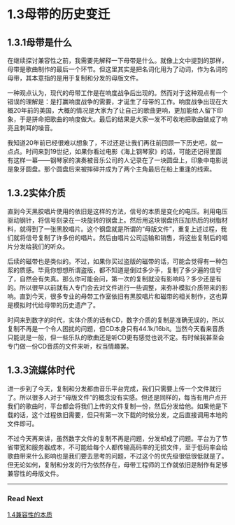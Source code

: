 1.3母带的历史变迁
=======

## 1.3.1母带是什么

在继续探讨兼容性之前，我需要先解释一下母带是什么。就像上文中提到的那样，母带是歌曲制作的最后一个环节。但这里其实是把名词化用为了动词，作为名词的母带，其本意指的是用于复制和分发的母版文件。

一种观点认为，现代的母带工作是在响度战争后出现的。然而对于这种观点有一个错误的理解是：是打赢响度战争的需要，才诞生了母带的工作。响度战争出现在大概20年前的美国，大概的情况是大家为了让自己的歌曲更响，更加能给人留下印象，于是拼命把歌曲的响度做大。最后的结果是大家一发不可收地把歌曲做成了响亮且刺耳的噪音。

我知道20年前已经很难以想象了，不过还是让我们再往前回顾一下历史吧，就一点点。时间来到19世纪，如果你看过电影《海上钢琴家》的话，可能还记得里面有这样一幕——钢琴家的演奏被音乐公司的人记录在了一块圆盘上，印象中电影说是象牙圆盘。那个圆盘后来被摔碎并成为了两个主角最后在船上重逢的线索。

## 1.3.2实体介质

直到今天黑胶唱片使用的依旧是这样的方法，信号的本质是变化的电压。利用电压驱动钢针，将信号刻录在一块旋转的钢盘上。然后用这块钢盘挤压加热后的树脂材料，就得到了一张黑胶唱片。这个钢盘就是所谓的“母版文件”，重复上述过程，我们就将信号复制了许多份的唱片。然后由唱片公司运输和销售，将这些复制后的唱片分发给我们的听众。

后续的磁带也是类似的。不过，如果你买过盗版的磁带的话，可能会觉得有一种包浆的质感。毕竟你想想所谓盗版，都不知道是倒过多少手，复制了多少遍的信号了，自然会有失真。那么你可能会问，第一次的复制就没有影响吗？多少还是有的。所以很早以前就有人专门会去对文件进行一些调整，来弥补模拟介质带来的影响。直到今天，很多专业的母带工作室依旧有黑胶唱片和磁带的相关制作，这也算是模拟时代给母带的历史遗产了。

时间来到数字的时代，实体介质的话有CD，数字介质的复制是准确无误的，所以复制不再是一个令人困扰的问题，但CD本身只有44.1k/16bit。当然今天看来音质只能说是一般，但一些乐队的歌曲还是听CD更有感觉也说不定。有时候我甚至会专门做一份CD音质的文件来听，权当情趣罢。

## 1.3.3流媒体时代

进一步到了今天，复制和分发都由音乐平台完成，我们只需要上传一个文件就行了。所以很多人对于“母版文件”的概念没有实感。但还是同样的，每当有用户点开我们的歌曲时，平台都会将我们上传的文件复制一份，然后分发给他。如果他是下载的话，这个过程依旧需要，但只有第一次下载的时候分发，之后直接调用本地的文件即可。

不过今天再来讲，虽然数字文件的复制不再是问题，分发却成了问题。平台为了节省带宽和服务器成本，不可能给每个人都传输高码率的无损文件，至于低码率会给歌曲带来什么影响也是我们要去思考的问题，不过这个的优先级很低很低就是了。但无论如何，复制和分发的行为依然存在，母带工程师的工作就依旧是制作有足够兼容性的母版文件。

***

### Read Next

[1.4兼容性的本质](https://fusmixing.site/html/mdwiki.html#!./master1_4.md)
